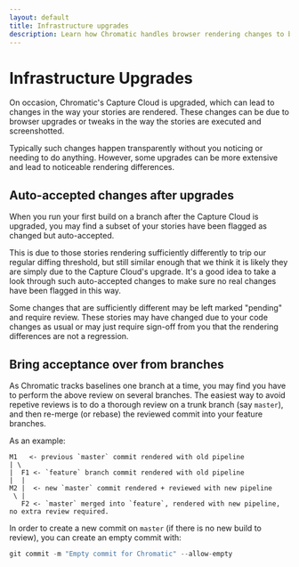 ```yaml
---
layout: default
title: Infrastructure upgrades
description: Learn how Chromatic handles browser rendering changes to be minimally disruptive
---
```


# Infrastructure Upgrades

On occasion, Chromatic's Capture Cloud is upgraded, which can lead to changes in the way your stories are rendered.
These changes can be due to browser upgrades or tweaks in the way the stories are executed and screenshotted.

Typically such changes happen transparently without you noticing or needing to do anything. However, some upgrades can be more extensive and lead to noticeable rendering differences.

## Auto-accepted changes after upgrades

When you run your first build on a branch after the Capture Cloud is upgraded, you may find a subset of your stories have been flagged as changed but auto-accepted.

This is due to those stories rendering sufficiently differently to trip our regular diffing threshold, but still similar enough that we think it is likely they are simply due to the Capture Cloud's upgrade.
It's a good idea to take a look through such auto-accepted changes to make sure no real changes have been flagged in this way.

Some changes that are sufficiently different may be left marked "pending" and require review.
These stories may have changed due to your code changes as usual or may just require sign-off from you that the rendering differences are not a regression.

## Bring acceptance over from branches

As Chromatic tracks baselines one branch at a time, you may find you have to perform the above review on several branches.
The easiest way to avoid repetive reviews is to do a thorough review on a trunk branch (say `master`), and then re-merge (or rebase)
the reviewed commit into your feature branches.

As an example:

```
M1   <- previous `master` commit rendered with old pipeline
| \
|  F1 <- `feature` branch commit rendered with old pipeline
|  |
M2 |  <- new `master` commit rendered + reviewed with new pipeline
 \ |
   F2 <- `master` merged into `feature`, rendered with new pipeline, no extra review required.
```

In order to create a new commit on `master` (if there is no new build to review), you can create an empty commit with:

```js
git commit -m "Empty commit for Chromatic" --allow-empty
```
